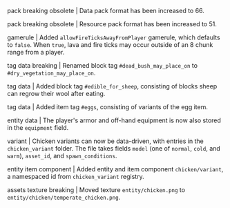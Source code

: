 pack breaking obsolete | Data pack format has been increased to 66.

pack breaking obsolete | Resource pack format has been increased to 51.

gamerule | Added `allowFireTicksAwayFromPlayer` gamerule, which defaults to `false`. When `true`, lava and fire ticks may occur outside of an 8 chunk range from a player.

tag data breaking | Renamed block tag `#dead_bush_may_place_on` to `#dry_vegetation_may_place_on`.

tag data | Added block tag `#edible_for_sheep`, consisting of blocks sheep can regrow their wool after eating.

tag data | Added item tag `#eggs`, consisting of variants of the egg item.

entity data | The player's armor and off-hand equipment is now also stored in the `equipment` field.

variant | Chicken variants can now be data-driven, with entries in the `chicken_variant` folder. The file takes fields `model` (one of `normal`, `cold`, and `warm`), `asset_id`, and `spawn_conditions`.

entity item component | Added entity and item component `chicken/variant`, a namespaced id from `chicken_variant` registry.

assets texture breaking | Moved texture `entity/chicken.png` to `entity/chicken/temperate_chicken.png`.
